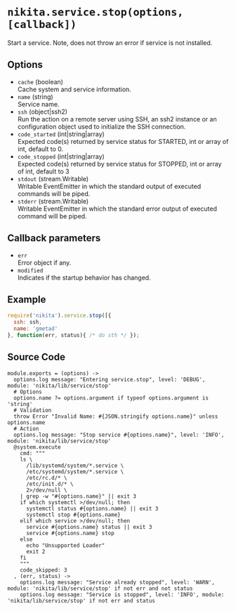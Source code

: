 
# `nikita.service.stop(options, [callback])`

Start a service. Note, does not throw an error if service is not installed.

## Options

*   `cache` (boolean)   
    Cache system and service information.   
*   `name` (string)   
    Service name.   
*   `ssh` (object|ssh2)   
    Run the action on a remote server using SSH, an ssh2 instance or an
    configuration object used to initialize the SSH connection.   
*   `code_started` (int|string|array)   
    Expected code(s) returned by service status for STARTED, int or array of
    int, default to 0.   
*   `code_stopped` (int|string|array)   
    Expected code(s) returned by service status for STOPPED, int or array of 
    int, default to 3   
*   `stdout` (stream.Writable)   
    Writable EventEmitter in which the standard output of executed commands will
    be piped.   
*   `stderr` (stream.Writable)   
    Writable EventEmitter in which the standard error output of executed command
    will be piped.   

## Callback parameters

*   `err`   
    Error object if any.   
*   `modified`   
    Indicates if the startup behavior has changed.   

## Example

```js
require('nikita').service.stop([{
  ssh: ssh,
  name: 'gmetad'
}, function(err, status){ /* do sth */ });
```

## Source Code

    module.exports = (options) ->
      options.log message: "Entering service.stop", level: 'DEBUG', module: 'nikita/lib/service/stop'
      # Options
      options.name ?= options.argument if typeof options.argument is 'string'
      # Validation
      throw Error "Invalid Name: #{JSON.stringify options.name}" unless options.name
      # Action
      options.log message: "Stop service #{options.name}", level: 'INFO', module: 'nikita/lib/service/stop'
      @system.execute
        cmd: """
        ls \
          /lib/systemd/system/*.service \
          /etc/systemd/system/*.service \
          /etc/rc.d/* \
          /etc/init.d/* \
          2>/dev/null \
        | grep -w "#{options.name}" || exit 3
        if which systemctl >/dev/null; then
          systemctl status #{options.name} || exit 3
          systemctl stop #{options.name}
        elif which service >/dev/null; then
          service #{options.name} status || exit 3
          service #{options.name} stop
        else
          echo "Unsupported Loader"
          exit 2
        fi
        """
        code_skipped: 3
      , (err, status) ->
        options.log message: "Service already stopped", level: 'WARN', module: 'nikita/lib/service/stop' if not err and not status
        options.log message: "Service is stopped", level: 'INFO', module: 'nikita/lib/service/stop' if not err and status
